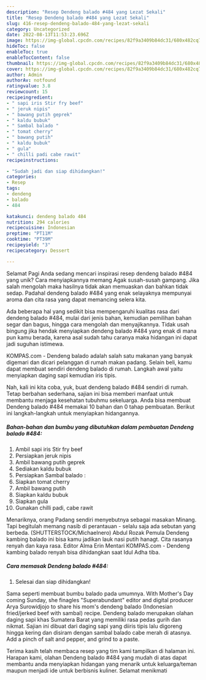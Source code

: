 ```yaml
---
description: "Resep Dendeng balado #484 yang Lezat Sekali"
title: "Resep Dendeng balado #484 yang Lezat Sekali"
slug: 416-resep-dendeng-balado-484-yang-lezat-sekali
category: Uncategorized
date: 2022-08-13T11:53:23.696Z
image: https://img-global.cpcdn.com/recipes/82f9a3409b84dc31/680x482cq70/dendeng-balado-484-foto-resep-utama.jpg
hideToc: false
enableToc: true
enableTocContent: false
thumbnail: https://img-global.cpcdn.com/recipes/82f9a3409b84dc31/680x482cq70/dendeng-balado-484-foto-resep-utama.jpg
cover: https://img-global.cpcdn.com/recipes/82f9a3409b84dc31/680x482cq70/dendeng-balado-484-foto-resep-utama.jpg
author: Admin
authorAv: notfound
ratingvalue: 3.8
reviewcount: 15
recipeingredient:
- " sapi iris Stir fry beef"
- " jeruk nipis"
- " bawang putih geprek"
- " kaldu bubuk"
- " Sambal balado "
- " tomat cherry"
- " bawang putih"
- " kaldu bubuk"
- " gula"
- " chilli padi cabe rawit"
recipeinstructions:

- "Sudah jadi dan siap dihidangkan!"
categories:
- Resep
tags:
- dendeng
- balado
- 484

katakunci: dendeng balado 484 
nutrition: 294 calories
recipecuisine: Indonesian
preptime: "PT11M"
cooktime: "PT39M"
recipeyield: "3"
recipecategory: Dessert

---
```



Selamat Pagi Anda sedang mencari inspirasi resep dendeng balado #484 yang unik? Cara menyiapkannya memang Agak susah-susah gampang. Jika salah mengolah maka hasilnya tidak akan memuaskan dan bahkan tidak sedap. Padahal dendeng balado #484 yang enak selayaknya mempunyai aroma dan cita rasa yang dapat memancing selera kita.


Ada beberapa hal yang sedikit bisa mempengaruhi kualitas rasa dari dendeng balado #484, mulai dari jenis bahan, kemudian pemilihan bahan segar dan bagus, hingga cara mengolah dan menyajikannya. Tidak usah bingung jika hendak menyiapkan dendeng balado #484 yang enak di mana pun kamu berada, karena asal sudah tahu caranya maka hidangan ini dapat jadi suguhan istimewa.

KOMPAS.com - Dendeng balado adalah salah satu makanan yang banyak digemari dan dicari pelanggan di rumah makan padang. Selain beli, kamu dapat membuat sendiri dendeng balado di rumah. Langkah awal yaitu menyiapkan daging sapi kemudian iris tipis.


Nah, kali ini kita coba, yuk, buat dendeng balado #484 sendiri di rumah. Tetap berbahan sederhana, sajian ini bisa memberi manfaat untuk membantu menjaga kesehatan tubuhmu sekeluarga. Anda bisa membuat Dendeng balado #484 memakai 10 bahan dan 0 tahap pembuatan. Berikut ini langkah-langkah untuk menyiapkan hidangannya.

<!--inarticleads1-->

##### Bahan-bahan dan bumbu yang dibutuhkan dalam pembuatan Dendeng balado #484:

1. Ambil  sapi iris Stir fry beef
1. Persiapkan  jeruk nipis
1. Ambil  bawang putih geprek
1. Sediakan  kaldu bubuk
1. Persiapkan  Sambal balado :
1. Siapkan  tomat cherry
1. Ambil  bawang putih
1. Siapkan  kaldu bubuk
1. Siapkan  gula
1. Gunakan  chilli padi, cabe rawit


Menariknya, orang Padang sendiri menyebutnya sebagai masakan Minang. Tapi begitulah memang nasib di perantauan - selalu saja ada sebutan yang berbeda. (SHUTTERSTOCK/Michaelnero) Abdul Rozak Pemula Dendeng kambing balado ini bisa kamu jadikan lauk nasi putih hanagt. Cita rasanya renyah dan kaya rasa. Editor Alma Erin Mentari KOMPAS.com - Dendeng kambing balado renyah bisa dihidangkan saat Idul Adha tiba. 

<!--inarticleads2-->

##### Cara memasak Dendeng balado #484:


1. Selesai dan siap dihidangkan!

Sama seperti membuat bumbu balado pada umumnya. With Mother&#39;s Day coming Sunday, she finagles &#34;Superabundant&#34; editor and digital producer Arya Surowidjojo to share his mom&#39;s dendeng balado (Indonesian fried/jerked beef with sambal) recipe. Dendeng balado merupakan olahan daging sapi khas Sumatera Barat yang memiliki rasa pedas gurih dan nikmat. Sajian ini dibuat dari daging sapi yang diiris tipis lalu digoreng hingga kering dan disiram dengan sambal balado cabe merah di atasnya. Add a pinch of salt and pepper, and grind to a paste. 

Terima kasih telah membaca resep yang tim kami tampilkan di halaman ini. Harapan kami, olahan Dendeng balado #484 yang mudah di atas dapat membantu anda menyiapkan hidangan yang menarik untuk keluarga/teman maupun menjadi ide untuk berbisnis kuliner. Selamat menikmati
